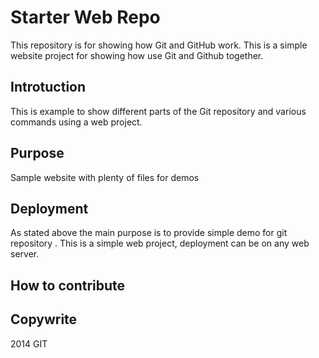 # Starter Web Repo

This repository is for showing how Git and GitHub work. This is a simple website project for showing how use Git and Github together.

## Introtuction
This is example to show different parts of the Git repository and various commands using a web project.

## Purpose

Sample website with plenty of files for demos

## Deployment
As stated above the main purpose is to provide simple demo for git repository
. 
This is a simple web project, deployment can be on any web server.
## How to contribute

## Copywrite 

2014 GIT